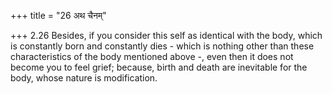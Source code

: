 +++
title = "26 अथ चैनम्"

+++
2.26 Besides, if you consider this self as identical with the body,
which is constantly born and constantly dies - which is nothing other than these characteristics of the body mentioned above -, even then it does not become you to feel grief; because, birth and death are inevitable for the body, whose nature is modification.
